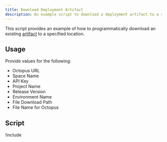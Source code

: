 ```yaml
---
title: Download Deployment Artifact 
description: An example script to download a deployment artifact to a specified location.
---
```


This script provides an example of how to programmatically download an existing [artifact](/docs/projects/deployment-process/artifacts.md) to a specified location.

## Usage

Provide values for the following:

- Octopus URL
- Space Name
- API Key
- Project Name
- Release Version
- Environment Name
- File Download Path
- File Name for Octopus

## Script

!include <download-artifact-from-deployment-scripts>
